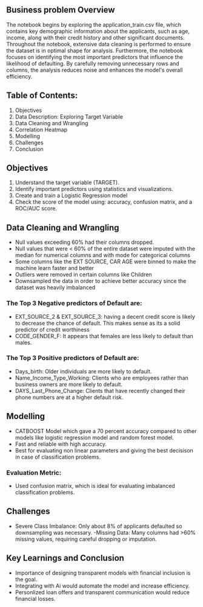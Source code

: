 ## Business problem Overview
The notebook begins by exploring the application_train.csv file, which contains key demographic information about the applicants, such as age, income, along with their credit history and other significant documents. Throughout the notebook, extensive data cleaning is performed to ensure the dataset is in optimal shape for analysis. Furthermore, the notebook focuses on identifying the most important predictors that influence the likelihood of defaulting. By carefully removing unnecessary rows and columns, the analysis reduces noise and enhances the model's overall efficiency.

## Table of Contents:
1. Objectives
2. Data Description: Exploring Target Variable
4. Data Cleaning and Wrangling
5. Correlation Heatmap
6. Modelling
7. Challenges
8. Conclusion

## Objectives
1. Understand the target variable (TARGET).
2. Identify important predictors using statistics and visualizations.
3. Create and train a Logistic Regression model
4. Check the score of the model using: accuracy, confusion matrix, and a ROC/AUC score.

## Data Cleaning and Wrangling
- Null values exceeding 60% had their columns dropped.
- Null values that were < 60% of the entire dataset were imputed with the median for numerical columns and with mode for categorical columns
- Some columns like the EXT SOURCE, CAR AGE were binned to make the machine learn faster and better
- Outliers were removed in certain columns like Children
- Downsampled the data in order to achieve better accuracy since the dataset was heavily imbalanced 

### The Top 3 Negative predictors of Default are: 
- EXT_SOURCE_2 & EXT_SOURCE_3: having a decent credit score is likely to decrease the chance of default. This makes sense as its a solid predictor of credit worthiness
- CODE_GENDER_F: It appears that females are less likely to default than males.

### The Top 3 Positive predictors of Default are:
- Days_birth: Older individuals are more likely to default. 
- Name_Income_Type_Working: Clients who are employees rather than business owners are more likely to default. 
- DAYS_Last_Phone_Change: Clients that have recently changed their phone numbers are at a higher default risk. 

## Modelling
- CATBOOST Model which gave a 70 percent accuracy compared to other models like logistic regression model and random forest model.
- Fast and reliable with high accuracy.
- Best for evaluating non linear parameters and giving the best decisison in case of classification problems.

### Evaluation Metric:
- Used confusion matrix, which is ideal for evaluating imbalanced classification problems.

## Challenges 
- Severe Class Imbalance: Only about 8% of applicants defaulted so downsampling was necessary.
-Missing Data: Many columns had >60% missing values, requiring careful dropping or imputation.

## Key Learnings and Conclusion
- Importance of designing transparent models with financial inclusion is the goal.
- Integrating with Ai would automate the model and increase efficiency.
- Personlized loan offers and transparent communication would reduce financial losses.


